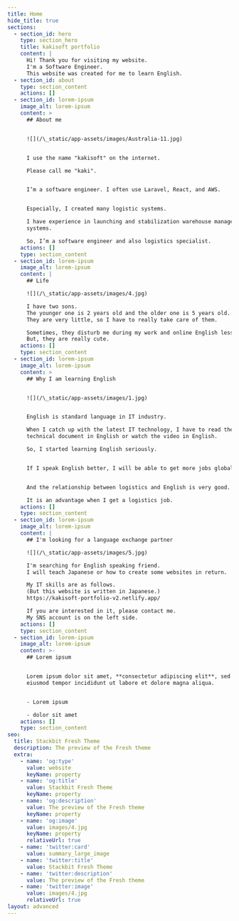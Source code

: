 ```yaml
---
title: Home
hide_title: true
sections:
  - section_id: hero
    type: section_hero
    title: kakisoft portfolio
    content: |
      Hi! Thank you for visiting my website.
      I'm a Software Engineer.  
      This website was created for me to learn English.
  - section_id: about
    type: section_content
    actions: []
  - section_id: lorem-ipsum
    image_alt: lorem-ipsum
    content: >
      ## About me


      ![](/\_static/app-assets/images/Australia-11.jpg)


      I use the name "kakisoft" on the internet.

      Please call me "kaki".


      I’m a software engineer. I often use Laravel, React, and AWS.


      Especially, I created many logistic systems.

      I have experience in launching and stabilization warehouse management
      systems.

      So, I’m a software engineer and also logistics specialist.
    actions: []
    type: section_content
  - section_id: lorem-ipsum
    image_alt: lorem-ipsum
    content: |
      ## Life

      ![](/\_static/app-assets/images/4.jpg)

      I have two sons.
      The younger one is 2 years old and the older one is 5 years old.
      They are very little, so I have to really take care of them.

      Sometimes, they disturb me during my work and online English lesson.
      But, they are really cute.
    actions: []
    type: section_content
  - section_id: lorem-ipsum
    image_alt: lorem-ipsum
    content: >
      ## Why I am learning English


      ![](/\_static/app-assets/images/1.jpg)


      English is standard language in IT industry.

      When I catch up with the latest IT technology, I have to read the
      technical document in English or watch the video in English.

      So, I started learning English seriously.


      If I speak English better, I will be able to get more jobs globally.


      And the relationship between logistics and English is very good.

      It is an advantage when I get a logistics job.
    actions: []
    type: section_content
  - section_id: lorem-ipsum
    image_alt: lorem-ipsum
    content: |
      ## I'm looking for a language exchange partner

      ![](/\_static/app-assets/images/5.jpg)

      I'm searching for English speaking friend.
      I will teach Japanese or how to create some websites in return.

      My IT skills are as follows.  
      (But this website is written in Japanese.)  
      https://kakisoft-portfolio-v2.netlify.app/

      If you are interested in it, please contact me.  
      My SNS account is on the left side.
    actions: []
    type: section_content
  - section_id: lorem-ipsum
    image_alt: lorem-ipsum
    content: >-
      ## Lorem ipsum


      Lorem ipsum dolor sit amet, **consectetur adipiscing elit**, sed do
      eiusmod tempor incididunt ut labore et dolore magna aliqua.


      - Lorem ipsum

      - dolor sit amet
    actions: []
    type: section_content
seo:
  title: Stackbit Fresh Theme
  description: The preview of the Fresh theme
  extra:
    - name: 'og:type'
      value: website
      keyName: property
    - name: 'og:title'
      value: Stackbit Fresh Theme
      keyName: property
    - name: 'og:description'
      value: The preview of the Fresh theme
      keyName: property
    - name: 'og:image'
      value: images/4.jpg
      keyName: property
      relativeUrl: true
    - name: 'twitter:card'
      value: summary_large_image
    - name: 'twitter:title'
      value: Stackbit Fresh Theme
    - name: 'twitter:description'
      value: The preview of the Fresh theme
    - name: 'twitter:image'
      value: images/4.jpg
      relativeUrl: true
layout: advanced
---
```

